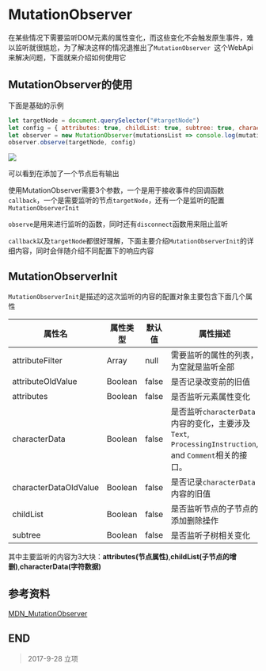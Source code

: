 # MutationObserver

在某些情况下需要监听DOM元素的属性变化，而这些变化不会触发原生事件，难以监听就很尴尬，为了解决这样的情况退推出了`MutationObserver
`这个WebApi来解决问题，下面就来介绍如何使用它

## MutationObserver的使用

下面是基础的示例

``` javascript
let targetNode = document.querySelector("#targetNode")
let config = { attributes: true, childList: true, subtree: true, characterData: true }
let observer = new MutationObserver(mutationsList => console.log(mutationsList))
observer.observe(targetNode, config)
```

![](http://o7yupdhjc.bkt.clouddn.com/18-10-7/83559465.jpg)

可以看到在添加了一个节点后有输出

使用MutationObserver需要3个参数，一个是用于接收事件的回调函数`callback`，一个是需要监听的节点`targetNode`，还有一个是监听的配置`MutationObserverInit`

`observe`是用来进行监听的函数，同时还有`disconnect`函数用来阻止监听

`callback`以及`targetNode`都很好理解，下面主要介绍`MutationObserverInit`的详细内容，同时会伴随介绍不同配置下的响应内容

## MutationObserverInit

`MutationObserverInit`是描述的这次监听的内容的配置对象主要包含下面几个属性

|属性名|属性类型|默认值|属性描述|
|---|---|---|---|
|attributeFilter|Array<String>|null|需要监听的属性的列表，为空就是监听全部|
|attributeOldValue|Boolean|false|是否记录改变前的旧值|
|attributes|Boolean|false|是否监听元素属性变化|
|characterData|Boolean|false|是否监听`characterData`内容的变化，主要涉及`Text`, `ProcessingInstruction`, and `Comment`相关的接口。|
|characterDataOldValue|Boolean|false|是否记录`characterData`内容的旧值|
|childList|Boolean|false|是否监听节点的子节点的添加删除操作|
|subtree|Boolean|false|是否监听子树相关变化|

其中主要监听的内容为3大块：**attributes(节点属性)**,**childList(子节点的增删)**,**characterData(字符数据)**


## 参考资料

[MDN_MutationObserver](https://developer.mozilla.org/zh-CN/docs/Web/API/MutationObserver)

## END 

>   2017-9-28   立项